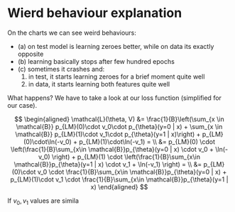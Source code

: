 # Wierd behaviour explanation

On the charts we can see weird behaviours:
- (a) on test model is learning zeroes better, while on data its exactly opposite
- (b) learning basically stops after few hundred epochs
- (c) sometimes it crashes and:
  1) in test, it starts learning zeroes for a brief moment quite well
  2) in data, it starts learning both features quite well

What happens? We have to take a look at our loss function (simplified for our case).

$$ \begin{aligned} 
\mathcal{L}(\theta, V) &= \frac{1}{B}\left(\sum_{x \in \mathcal{B}} p_{LM}(0)\cdot v_0\cdot p_{\theta}(y=0 | x) + \sum_{x \in \mathcal{B}} p_{LM}(1)\cdot v_1\cdot p_{\theta}(y=1 | x)\right) + p_{LM}(0)\cdot\ln(-v_0) + p_{LM}(1)\cdot\ln(-v_1) = \\
&= p_{LM}(0) \cdot \left(\frac{1}{B}\sum_{x\in \mathcal{B}}p_{\theta}(y=0 | x) \cdot v_0 + \ln(-v_0) \right) + p_{LM}(1) \cdot \left(\frac{1}{B}\sum_{x\in \mathcal{B}}p_{\theta}(y=1 | x) \cdot v_1 + \ln(-v_1) \right) = \\
&= p_{LM}(0)\cdot v_0 \cdot \frac{1}{B}\sum_{x\in \mathcal{B}}p_{\theta}(y=0 | x) + p_{LM}(1)\cdot v_1 \cdot \frac{1}{B}\sum_{x\in \mathcal{B}}p_{\theta}(y=1 | x)
\end{aligned} $$

If $v_0, v_1$ values are simila